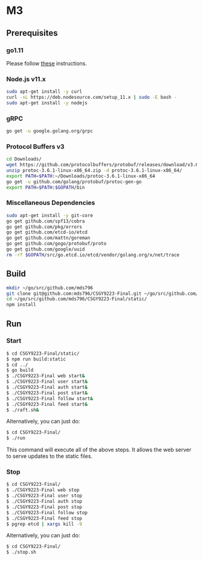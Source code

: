 # M3

## Prerequisites

### go1.11
Please follow [these](https://medium.com/@RidhamTarpara/install-go-1-11-on-ubuntu-18-04-16-04-lts-8c098c503c5f) instructions.

### Node.js v11.x
```bash
sudo apt-get install -y curl
curl -sL https://deb.nodesource.com/setup_11.x | sudo -E bash -
sudo apt-get install -y nodejs
```

### gRPC
```bash
go get -u google.golang.org/grpc
```

### Protocol Buffers v3
```bash
cd Downloads/
wget https://github.com/protocolbuffers/protobuf/releases/download/v3.6.1/protoc-3.6.1-linux-x86_64.zip
unzip protoc-3.6.1-linux-x86_64.zip -d protoc-3.6.1-linux-x86_64/
export PATH=$PATH:~/Downloads/protoc-3.6.1-linux-x86_64
go get -u github.com/golang/protobuf/protoc-gen-go
export PATH=$PATH:$GOPATH/bin
```

### Miscellaneous Dependencies
```bash
sudo apt-get install -y git-core
go get github.com/spf13/cobra
go get github.com/pkg/errors
go get github.com/etcd-io/etcd
go get github.com/mattn/goreman
go get github.com/gogo/protobuf/proto
go get github.com/google/uuid
rm -rf $GOPATH/src/go.etcd.io/etcd/vendor/golang.org/x/net/trace
```

## Build
```bash
mkdir ~/go/src/github.com/mds796
git clone git@github.com:mds796/CSGY9223-Final.git ~/go/src/github.com/mds796/CSGY9223-Final
cd ~/go/src/github.com/mds796/CSGY9223-Final/static/
npm install
```

## Run

### Start
```bash
$ cd CSGY9223-Final/static/
$ npm run build:static
$ cd ../
$ go build
$ ./CSGY9223-Final web start&
$ ./CSGY9223-Final user start&
$ ./CSGY9223-Final auth start&
$ ./CSGY9223-Final post start&
$ ./CSGY9223-Final follow start&
$ ./CSGY9223-Final feed start&
$ ./raft.sh&
```

Alternatively, you can just do:
```bash
$ cd CSGY9223-Final/
$ ./run
```

This command will execute all of the above steps. It allows the web server to serve updates to the static files.

### Stop
```bash
$ cd CSGY9223-Final/
$ ./CSGY9223-Final web stop
$ ./CSGY9223-Final user stop
$ ./CSGY9223-Final auth stop
$ ./CSGY9223-Final post stop
$ ./CSGY9223-Final follow stop
$ ./CSGY9223-Final feed stop
$ pgrep etcd | xargs kill -9
```

Alternatively, you can just do:
```bash
$ cd CSGY9223-Final/
$ ./stop.sh
```
